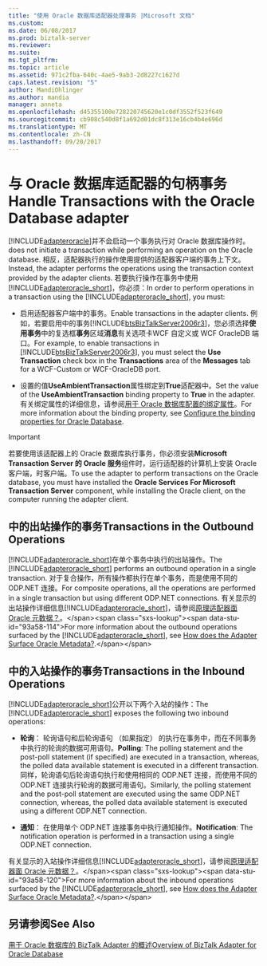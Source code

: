```yaml
---
title: "使用 Oracle 数据库适配器处理事务 |Microsoft 文档"
ms.custom: 
ms.date: 06/08/2017
ms.prod: biztalk-server
ms.reviewer: 
ms.suite: 
ms.tgt_pltfrm: 
ms.topic: article
ms.assetid: 971c2fba-640c-4ae5-9ab3-2d8227c1627d
caps.latest.revision: "5"
author: MandiOhlinger
ms.author: mandia
manager: anneta
ms.openlocfilehash: d45355100e728220745620e1c0df3552f523f649
ms.sourcegitcommit: cb908c540d8f1a692d01dc8f313e16cb4b4e696d
ms.translationtype: MT
ms.contentlocale: zh-CN
ms.lasthandoff: 09/20/2017
---
```

# <a name="handle-transactions-with-the-oracle-database-adapter"></a><span data-ttu-id="93a58-102">与 Oracle 数据库适配器的句柄事务</span><span class="sxs-lookup"><span data-stu-id="93a58-102">Handle Transactions with the Oracle Database adapter</span></span>
[!INCLUDE[adapteroracle](../../includes/adapteroracle-md.md)]<span data-ttu-id="93a58-103">并不会启动一个事务执行对 Oracle 数据库操作时。</span><span class="sxs-lookup"><span data-stu-id="93a58-103"> does not initiate a transaction while performing an operation on the Oracle database.</span></span> <span data-ttu-id="93a58-104">相反，适配器执行的操作使用提供的适配器客户端的事务上下文。</span><span class="sxs-lookup"><span data-stu-id="93a58-104">Instead, the adapter performs the operations using the transaction context provided by the adapter clients.</span></span> <span data-ttu-id="93a58-105">若要执行操作在事务中使用[!INCLUDE[adapteroracle_short](../../includes/adapteroracle-short-md.md)]，你必须：</span><span class="sxs-lookup"><span data-stu-id="93a58-105">In order to perform operations in a transaction using the [!INCLUDE[adapteroracle_short](../../includes/adapteroracle-short-md.md)], you must:</span></span>  
  
-   <span data-ttu-id="93a58-106">启用适配器客户端中的事务。</span><span class="sxs-lookup"><span data-stu-id="93a58-106">Enable transactions in the adapter clients.</span></span> <span data-ttu-id="93a58-107">例如，若要启用中的事务[!INCLUDE[btsBizTalkServer2006r3](../../includes/btsbiztalkserver2006r3-md.md)]，您必须选择**使用事务**中的复选框**事务**区域**消息**有关选项卡WCF 自定义或 WCF OracleDB 端口。</span><span class="sxs-lookup"><span data-stu-id="93a58-107">For example, to enable transactions in [!INCLUDE[btsBizTalkServer2006r3](../../includes/btsbiztalkserver2006r3-md.md)], you must select the **Use Transaction** check box in the **Transactions** area of the **Messages** tab for a WCF-Custom or WCF-OracleDB port.</span></span>  
  
-   <span data-ttu-id="93a58-108">设置的值**UseAmbientTransaction**属性绑定到**True**适配器中。</span><span class="sxs-lookup"><span data-stu-id="93a58-108">Set the value of the **UseAmbientTransaction** binding property to **True** in the adapter.</span></span> <span data-ttu-id="93a58-109">有关绑定属性的详细信息，请参阅[用于 Oracle 数据库配置的绑定属性](../../adapters-and-accelerators/adapter-oracle-database/configure-the-binding-properties-for-oracle-database.md)。</span><span class="sxs-lookup"><span data-stu-id="93a58-109">For more information about the binding property, see [Configure the binding properties for Oracle Database](../../adapters-and-accelerators/adapter-oracle-database/configure-the-binding-properties-for-oracle-database.md).</span></span>  
  
> [!IMPORTANT]
>  <span data-ttu-id="93a58-110">若要使用该适配器上的 Oracle 数据库执行事务，你必须安装**Microsoft Transaction Server 的 Oracle 服务**组件时，运行适配器的计算机上安装 Oracle 客户端，时客户端。</span><span class="sxs-lookup"><span data-stu-id="93a58-110">To use the adapter to perform transactions on the Oracle database, you must have installed the **Oracle Services For Microsoft Transaction Server** component, while installing the Oracle client, on the computer running the adapter client.</span></span>  
  
## <a name="transactions-in-the-outbound-operations"></a><span data-ttu-id="93a58-111">中的出站操作的事务</span><span class="sxs-lookup"><span data-stu-id="93a58-111">Transactions in the Outbound Operations</span></span>  
 <span data-ttu-id="93a58-112">[!INCLUDE[adapteroracle_short](../../includes/adapteroracle-short-md.md)]在单个事务中执行的出站操作。</span><span class="sxs-lookup"><span data-stu-id="93a58-112">The [!INCLUDE[adapteroracle_short](../../includes/adapteroracle-short-md.md)] performs an outbound operation in a single transaction.</span></span> <span data-ttu-id="93a58-113">对于复合操作，所有操作都执行在单个事务，而是使用不同的 ODP.NET 连接。</span><span class="sxs-lookup"><span data-stu-id="93a58-113">For composite operations, all the operations are performed in a single transaction but using different ODP.NET connections.</span></span> <span data-ttu-id="93a58-114">有关显示的出站操作详细信息[!INCLUDE[adapteroracle_short](../../includes/adapteroracle-short-md.md)]，请参阅[原理适配器面 Oracle 元数据？](https://msdn.microsoft.com/library/cc185310(v=bts.10).aspx)。</span><span class="sxs-lookup"><span data-stu-id="93a58-114">For more information about the outbound operations surfaced by the [!INCLUDE[adapteroracle_short](../../includes/adapteroracle-short-md.md)], see [How does the Adapter Surface Oracle Metadata?](https://msdn.microsoft.com/library/cc185310(v=bts.10).aspx).</span></span>  
  
## <a name="transactions-in-the-inbound-operations"></a><span data-ttu-id="93a58-115">中的入站操作的事务</span><span class="sxs-lookup"><span data-stu-id="93a58-115">Transactions in the Inbound Operations</span></span>  
 <span data-ttu-id="93a58-116">[!INCLUDE[adapteroracle_short](../../includes/adapteroracle-short-md.md)]公开以下两个入站的操作：</span><span class="sxs-lookup"><span data-stu-id="93a58-116">The [!INCLUDE[adapteroracle_short](../../includes/adapteroracle-short-md.md)] exposes the following two inbound operations:</span></span>  
  
-   <span data-ttu-id="93a58-117">**轮询**： 轮询语句和后轮询语句 （如果指定） 的执行在事务中，而在不同事务中执行的轮询的数据可用语句。</span><span class="sxs-lookup"><span data-stu-id="93a58-117">**Polling**: The polling statement and the post-poll statement (if specified) are executed in a transaction, whereas, the polled data available statement is executed in a different transaction.</span></span> <span data-ttu-id="93a58-118">同样，轮询语句后轮询语句执行和使用相同的 ODP.NET 连接，而使用不同的 ODP.NET 连接执行轮询的数据可用语句。</span><span class="sxs-lookup"><span data-stu-id="93a58-118">Similarly, the polling statement and the post-poll statement are executed using the same ODP.NET connection, whereas, the polled data available statement is executed using a different ODP.NET connection.</span></span>  
  
-   <span data-ttu-id="93a58-119">**通知**： 在使用单个 ODP.NET 连接事务中执行通知操作。</span><span class="sxs-lookup"><span data-stu-id="93a58-119">**Notification**: The notification operation is performed in a transaction using a single ODP.NET connection.</span></span>  
  
 <span data-ttu-id="93a58-120">有关显示的入站操作详细信息[!INCLUDE[adapteroracle_short](../../includes/adapteroracle-short-md.md)]，请参阅[原理适配器面 Oracle 元数据？](https://msdn.microsoft.com/library/cc185310(v=bts.10).aspx)。</span><span class="sxs-lookup"><span data-stu-id="93a58-120">For more information about the inbound operations surfaced by the [!INCLUDE[adapteroracle_short](../../includes/adapteroracle-short-md.md)], see [How does the Adapter Surface Oracle Metadata?](https://msdn.microsoft.com/library/cc185310(v=bts.10).aspx).</span></span>  
  
## <a name="see-also"></a><span data-ttu-id="93a58-121">另请参阅</span><span class="sxs-lookup"><span data-stu-id="93a58-121">See Also</span></span>  
 [<span data-ttu-id="93a58-122">用于 Oracle 数据库的 BizTalk Adapter 的概述</span><span class="sxs-lookup"><span data-stu-id="93a58-122">Overview of BizTalk Adapter for Oracle Database</span></span>](../../adapters-and-accelerators/adapter-oracle-database/overview-of-biztalk-adapter-for-oracle-database.md)